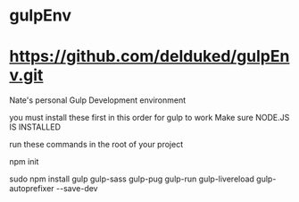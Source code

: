 
# gulpEnv
# https://github.com/delduked/gulpEnv.git
Nate's personal Gulp Development environment

you must install these first in this order for gulp to work
Make sure NODE.JS IS INSTALLED

run these commands in the root of your project

npm init

sudo npm install gulp gulp-sass gulp-pug gulp-run gulp-livereload gulp-autoprefixer --save-dev
